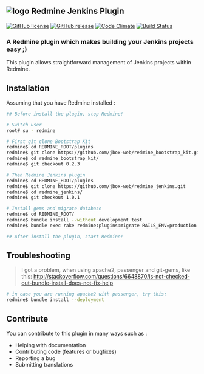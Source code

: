 ## ![logo](https://raw.github.com/jbox-web/redmine_jenkins/gh-pages/images/jenkins_logo.png) Redmine Jenkins Plugin

[![GitHub license](https://img.shields.io/github/license/jbox-web/redmine_jenkins.svg)](https://github.com/jbox-web/redmine_jenkins/blob/devel/LICENSE)
[![GitHub release](https://img.shields.io/github/release/jbox-web/redmine_jenkins.svg)](https://github.com/jbox-web/redmine_jenkins/releases/latest)
[![Code Climate](https://codeclimate.com/github/jbox-web/redmine_jenkins.png)](https://codeclimate.com/github/jbox-web/redmine_jenkins)
[![Build Status](https://travis-ci.org/jbox-web/redmine_jenkins.svg?branch=devel)](https://travis-ci.org/jbox-web/redmine_jenkins)

### A Redmine plugin which makes building your Jenkins projects easy ;)

This plugin allows straightforward management of Jenkins projects within Redmine.

## Installation

Assuming that you have Redmine installed :

```sh
## Before install the plugin, stop Redmine!

# Switch user
root# su - redmine

# First git clone Bootstrap Kit
redmine$ cd REDMINE_ROOT/plugins
redmine$ git clone https://github.com/jbox-web/redmine_bootstrap_kit.git
redmine$ cd redmine_bootstrap_kit/
redmine$ git checkout 0.2.3

# Then Redmine Jenkins plugin
redmine$ cd REDMINE_ROOT/plugins
redmine$ git clone https://github.com/jbox-web/redmine_jenkins.git
redmine$ cd redmine_jenkins/
redmine$ git checkout 1.0.1

# Install gems and migrate database
redmine$ cd REDMINE_ROOT/
redmine$ bundle install --without development test
redmine$ bundle exec rake redmine:plugins:migrate RAILS_ENV=production NAME=redmine_jenkins

## After install the plugin, start Redmine!
```

## Troubleshooting

> I got a problem, when using apache2, passenger and git-gems, like this: http://stackoverflow.com/questions/6648870/is-not-checked-out-bundle-install-does-not-fix-help

```sh
# in case you are running apache2 with passenger, try this:
redmine$ bundle install --deployment
```

## Contribute

You can contribute to this plugin in many ways such as :
* Helping with documentation
* Contributing code (features or bugfixes)
* Reporting a bug
* Submitting translations
